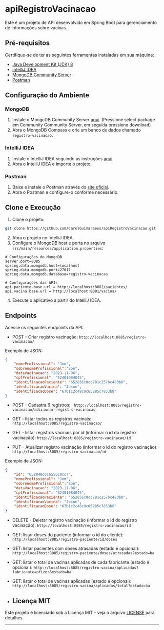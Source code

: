 # apiRegistroVacinacao

Este é um projeto de API desenvolvido em Spring Boot para gerenciamento de informações sobre vacinas.

## Pré-requisitos

Certifique-se de ter as seguintes ferramentas instaladas em sua máquina:

- [Java Development Kit (JDK) 8](https://www.oracle.com/java/technologies/downloads/#java8.html)
- [IntelliJ IDEA](https://www.jetbrains.com/idea/download/)
- [MongoDB Community Server](https://www.mongodb.com/try/download/community)
- [Postman](https://www.postman.com/downloads/)

## Configuração do Ambiente

### MongoDB

1. Instale o MongoDB Community Server [aqui](https://www.mongodb.com/try/download/community). (Pressione select package em Community Community Server, em seguida pressione download)
2. Abra o MongoDB Compass e crie um banco de dados chamado `registro-vacinacao`.

### IntelliJ IDEA

1. Instale o IntelliJ IDEA seguindo as instruções [aqui](https://www.jetbrains.com/idea/download/).
2. Abra o IntelliJ IDEA e importe o projeto.

### Postman

1. Baixe e instale o Postman através do [site oficial](https://www.postman.com/downloads/).
2. Abra o Postman e configure-o conforme necessário.

## Clone e Execução

1. Clone o projeto:

```bash
git clone https://github.com/CarolGuimaraess/apiRegistroVacinacao.git
```

2. Abra o projeto no IntelliJ IDEA.
3. Configure o MongoDB host e porta no arquivo `src/main/resources/application.properties`:

```properties
# Configurações do MongoDB
server.port=8085
spring.data.mongodb.host=localhost
spring.data.mongodb.port=27017
spring.data.mongodb.database=registro-vacinacao

# Configurações das APIs
api.paciente.base.url = http://localhost:8082/pacientes/
api.vacina.base.url = http://localhost:8081/vacina/
```

4. Execute o aplicativo a partir do IntelliJ IDEA.

## Endpoints

Acesse os seguintes endpoints da API:

- POST - Criar registro vacinação:
```http://localhost:8085/registro-vacinacao/```

 Exemplo de JSON:
  ```json
  {
      "nomeProfissional": "Jon",
      "sobrenomeProfissional":"Son",
      "dataVacinacao": "2023-11-06",
      "cpfProfissional": "52401084045",
      "identificacaoPaciente": "652856c0cc781c257bc483b8",
      "identificacaoVacina": "Joson",
      "identificacaoDose": "67b1c2c48c0c65285c7853b8"
  }
  ```

- POST - Cadastra 6 registros:
``` http://localhost:8085/registro-vacinacao/adicionar-registro-vacinacao```


- GET - listar todos os registros vacinais:
```http://localhost:8085/registro-vacinacao/```


- GET - listar registros vacinais por id (informar o id do registro vacinação):
```http://localhost:8085/registro-vacinacao/id```


- PUT - Atualizar registro vacinação (informar o id do registro vacinação):
```http://localhost:8085/registro-vacinacao/id```

 Exemplo de JSON:
  ```json
  {
      "id": "652848c0c6556c0cc7",
      "nomeProfissional": "Jon",
      "sobrenomeProfissional":"Son",
      "dataVacinacao": "2023-11-06",
      "cpfProfissional": "52401084045",
      "identificacaoPaciente": "652856c0cc781c257bc483b8",
      "identificacaoVacina": "Joson",
      "identificacaoDose": "67b1c2c48c0c65285c7853b8"
  }
  ```

- DELETE - Deletar registro vacinação (informar o id do registro vacinação):
```http://localhost:8085/registro-vacinacao/id```


- GET: listar doses do paciente (informar o id do cliente):
```http://localhost:8085/registro-paciente/id/doses```


- GET: listar pacientes com doses atrasadas (estado é opcional):
```http://localhost:8085/registro-paciente/doses/atrasadas?estado=ba```


- GET: listar o total de vacinas aplicadas de cada fabricante (estado é opcional):
```http://localhost:8085/registro-vacina/aplicadas?fabricante=pfizer&estado=ba```


- GET: listar o total de vacinas aplicadas (estado é opcional):
```http://localhost:8085/registro-vacina/aplicadas/total?estado=ba```

- ## Licença MIT

Este projeto é licenciado sob a Licença MIT - veja o arquivo [LICENSE](LICENSE.txt) para detalhes.

---